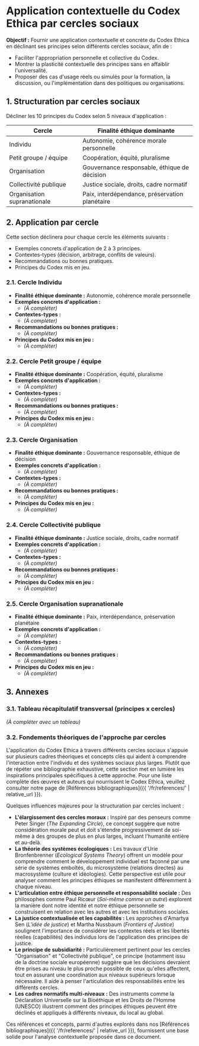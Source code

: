 # Application contextuelle du Codex Ethica par cercles sociaux

**Objectif :**
Fournir une application contextuelle et concrète du Codex Ethica en déclinant ses principes selon différents cercles sociaux, afin de :
- Faciliter l'appropriation personnelle et collective du Codex.
- Montrer la plasticité contextuelle des principes sans en affaiblir l'universalité.
- Proposer des cas d'usage réels ou simulés pour la formation, la discussion, ou l'implémentation dans des politiques ou organisations.

## 1. Structuration par cercles sociaux

Décliner les 10 principes du Codex selon 5 niveaux d'application :

| Cercle                 | Finalité éthique dominante                               |
|------------------------|----------------------------------------------------------|
| Individu               | Autonomie, cohérence morale personnelle                  |
| Petit groupe / équipe  | Coopération, équité, pluralisme                          |
| Organisation           | Gouvernance responsable, éthique de décision             |
| Collectivité publique  | Justice sociale, droits, cadre normatif                  |
| Organisation supranationale | Paix, interdépendance, préservation planétaire        |

## 2. Application par cercle

Cette section déclinera pour chaque cercle les éléments suivants :
- Exemples concrets d'application de 2 à 3 principes.
- Contextes-types (décision, arbitrage, conflits de valeurs).
- Recommandations ou bonnes pratiques.
- Principes du Codex mis en jeu.

### 2.1. Cercle Individu

- **Finalité éthique dominante :** Autonomie, cohérence morale personnelle
- **Exemples concrets d'application :**
    - *(À compléter)*
- **Contextes-types :**
    - *(À compléter)*
- **Recommandations ou bonnes pratiques :**
    - *(À compléter)*
- **Principes du Codex mis en jeu :**
    - *(À compléter)*

### 2.2. Cercle Petit groupe / équipe

- **Finalité éthique dominante :** Coopération, équité, pluralisme
- **Exemples concrets d'application :**
    - *(À compléter)*
- **Contextes-types :**
    - *(À compléter)*
- **Recommandations ou bonnes pratiques :**
    - *(À compléter)*
- **Principes du Codex mis en jeu :**
    - *(À compléter)*

### 2.3. Cercle Organisation

- **Finalité éthique dominante :** Gouvernance responsable, éthique de décision
- **Exemples concrets d'application :**
    - *(À compléter)*
- **Contextes-types :**
    - *(À compléter)*
- **Recommandations ou bonnes pratiques :**
    - *(À compléter)*
- **Principes du Codex mis en jeu :**
    - *(À compléter)*

### 2.4. Cercle Collectivité publique

- **Finalité éthique dominante :** Justice sociale, droits, cadre normatif
- **Exemples concrets d'application :**
    - *(À compléter)*
- **Contextes-types :**
    - *(À compléter)*
- **Recommandations ou bonnes pratiques :**
    - *(À compléter)*
- **Principes du Codex mis en jeu :**
    - *(À compléter)*

### 2.5. Cercle Organisation supranationale

- **Finalité éthique dominante :** Paix, interdépendance, préservation planétaire
- **Exemples concrets d'application :**
    - *(À compléter)*
- **Contextes-types :**
    - *(À compléter)*
- **Recommandations ou bonnes pratiques :**
    - *(À compléter)*
- **Principes du Codex mis en jeu :**
    - *(À compléter)*

## 3. Annexes

### 3.1. Tableau récapitulatif transversal (principes x cercles)

*(À compléter avec un tableau)*

### 3.2. Fondements théoriques de l'approche par cercles

L'application du Codex Ethica à travers différents cercles sociaux s'appuie sur plusieurs cadres théoriques et concepts clés qui aident à comprendre l'interaction entre l'individu et des systèmes sociaux plus larges. Plutôt que de répéter une bibliographie exhaustive, cette section met en lumière les inspirations principales spécifiques à cette approche. Pour une liste complète des œuvres et auteurs qui nourrissent le Codex Ethica, veuillez consulter notre page de [Références bibliographiques]({{ '/fr/references/' | relative_url }}).

Quelques influences majeures pour la structuration par cercles incluent :

*   **L'élargissement des cercles moraux :** Inspiré par des penseurs comme Peter Singer (*The Expanding Circle*), ce concept suggère que notre considération morale peut et doit s'étendre progressivement de soi-même à des groupes de plus en plus larges, incluant l'humanité entière et au-delà.
*   **La théorie des systèmes écologiques :** Les travaux d'Urie Bronfenbrenner (*Ecological Systems Theory*) offrent un modèle pour comprendre comment le développement individuel est façonné par une série de systèmes emboîtés, du microsystème (relations directes) au macrosystème (culture et idéologies). Cette perspective est utile pour analyser comment les principes éthiques se manifestent différemment à chaque niveau.
*   **L'articulation entre éthique personnelle et responsabilité sociale :** Des philosophes comme Paul Ricœur (*Soi-même comme un autre*) explorent la manière dont notre identité et notre éthique personnelle se construisent en relation avec les autres et avec les institutions sociales.
*   **La justice contextualisée et les capabilités :** Les approches d'Amartya Sen (*L'idée de justice*) et Martha Nussbaum (*Frontiers of Justice*) soulignent l'importance de considérer les contextes réels et les libertés réelles (capabilités) des individus lors de l'application des principes de justice.
*   **Le principe de subsidiarité :** Particulièrement pertinent pour les cercles "Organisation" et "Collectivité publique", ce principe (notamment issu de la doctrine sociale européenne) suggère que les décisions devraient être prises au niveau le plus proche possible de ceux qu'elles affectent, tout en assurant une coordination aux niveaux supérieurs lorsque nécessaire. Il aide à penser l'articulation des responsabilités entre les différents cercles.
*   **Les cadres normatifs multi-niveaux :** Des instruments comme la Déclaration Universelle sur la Bioéthique et les Droits de l'Homme (UNESCO) illustrent comment des principes éthiques peuvent être déclinés et appliqués à différents niveaux, du local au global.

Ces références et concepts, parmi d'autres explorés dans nos [Références bibliographiques]({{ '/fr/references/' | relative_url }}), fournissent une base solide pour l'analyse contextuelle proposée dans ce document. 